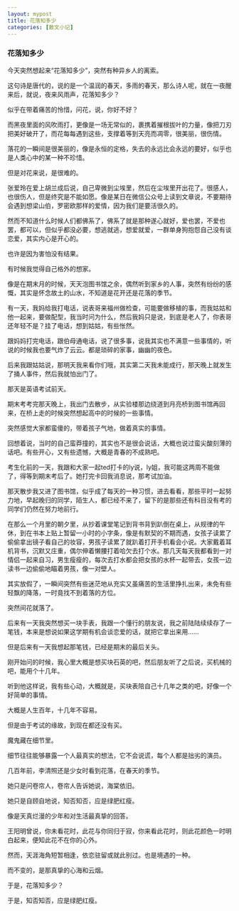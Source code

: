 ```yaml
---
layout: mypost
title: 花落知多少
categories: [散文小记]
---
```


### 花落知多少

今天突然想起来“花落知多少”，突然有种异乡人的离索。

这句诗是唐代的，说的是一个温润的春天，多雨的春天，那么诗人呢，就在一夜醒来后，就说，夜来风雨声，花落知多少？

似乎在带着痛苦的怜惜，问花，说，你好不好？

而黑夜里面的风吹雨打，更像是一场无常似的，裹携着摧根拔叶的力量，像把刀刃把美好破开了，而花每每遇到这些，支撑着等到天亮而凋零，很美丽，很伤情。

落花的一瞬间是很美丽的，像是永恒的定格，失去的永远比会永远的要好，似乎也是人类心中的某一种不珍惜。

但是对花来说，是很难的。

张爱玲在爱上胡兰成后说，自己卑微到尘埃里，然后在尘埃里开出花了。很感人，也很伤人，但是终究是不能如愿。像是某日在微信公众号上读到文章说，不要期待会遇到想梁山伯，罗密欧那样的爱情，因为我们是要活很久的。

然而不知道什么时候人们都佛系了，佛系了就是那种遂心就好，爱也罢，不爱也罢，都可以，但似乎都没必要，想逃就逃，想爱就爱，一群单身狗抱怨自己没有谈恋爱，其实内心是开心的。

也许是因为害怕没有结果。



有时候我觉得自己格外的想家。

像是在期末月的时候，天天泡图书馆之余，偶然听到家乡的人事，突然有纷纷的感慨，其实是怀念故土的山水，不知道是花开还是花落的季节。

有一天，我妈给我打电话，说表哥来福州做检查，可能要做移植的事，而我姑姑和他一起来，要做配型，我当时问为什么，然后我妈只是说，到底是老人了，你表哥还年轻不是？挂了电话，想到姑姑，有些怅然。

跟妈妈打完电话，跟伯母通电话，说了很多事，说我其实也不满意一些事情的，听说的时候我也要气炸了云云。都是琐碎的家事，幽幽的夜色。

后来我跟姑姑说，那明天我来看你们哦，其实第二天我未能成行，那天晚上就发生了捅人事件，然后我就怕出门了。

那天是英语考试前天。

期末考考完那天晚上，我出门去散步，从实验楼那边绕道到月亮桥到图书馆再回来，在桥上走的时候突然想起高中的时候的一些事情。

突然感觉大家都蛮傻的，带着孩子气地，做着真实的事情。

 回想着说，当时的自己蛮莽撞的，其实也不是很会说话，大概也说过蛮尖酸刻薄的话吧。有些开心，又有些遗憾，大概是青春的不成熟吧。

考生化前的一天，我跟和大家一起ted打卡的ly说，ly姐，我可能这两周不能做了，得等到期末考后了。她打完卡回我消息说，那考试加油。

那天散步我又进了图书馆，似乎成了每天的一种习惯，进去看看，那些平时一起努力地，早起晚归的同学，陌生人，都已经不来了，留下的是那些还有科目没有考的同学们仍然在努力地前行。

在那么一个月里的朝夕里，从抄着课堂笔记到背书背到趴倒在桌上，从规律的午休，到在书本上贴上暂留一小时的小字条，像是有默契的不期而遇，女孩子读累了偷偷拿出镜子看自己的妆容，男孩子读累了就趴着打开手机看会小说。大家戴着耳机背书，沉默又庄重，偶尔伸着懒腰打着哈欠去打个水。那几天每天我都看到一对情侣一起来自习，男生瘦瘦的，每次去打水都会把女孩的水杯一起带去，女孩一边读书一边偷偷地瞄着男孩，像一对壁人。

其实放假了，一瞬间突然有些迷茫地从充实又虽痛苦的生活里挣扎出来，未免有些轻飘的降落，一时竟找不到着落的方位。

突然间花就落了。



后来有一天我突然想买一块手表，我跟一个懂行的朋友说，我之前陆陆续续存了一笔钱，本来是想说如果这学期有机会谈恋爱的话，就把它拿出来用......

但是后来有一天我想起那笔钱，已经是期末的最后关头。

刚开始问的时候，我心里大概是想买块石英的吧，然后朋友听了之后说，买机械的吧，能用个十几年。

听到他这样说，我有些心动，大概就是，买块表陪自己十几年之类的吧，好像一个好简单的事情。

大概是人生百年，十几年不容易。

但是由于考试的缘故，到现在都还没有买。



魔鬼藏在细节里。

细节往往能够暴露一个人最真实的想法，它不会说谎，每个人都是拙劣的演员。



几百年前，李清照还是少女时看到花落，在春天的季节。

她只是问卷帘人，卷帘人告诉她说，海棠依旧。

她只是自顾自地说，知否知否，应是绿肥红瘦。

像是天真烂漫的少年和对生活最真挚的回答。



王阳明曾说，你未看花时，此花与你同归于寂，你来看此花时，则此花颜色一时明白起来，便知此花不在你的心外。

然而，天涯海角短暂相逢，依恋驻留或就此别过。也是境遇的一种。

而不变的，是那真挚的心海和云烟。



于是，花落知多少？

于是，知否知否，应是绿肥红瘦。









